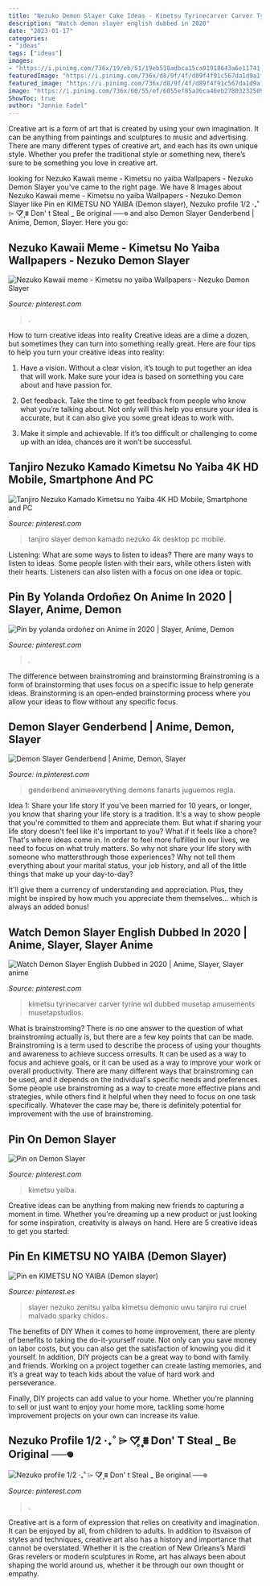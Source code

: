 ```yaml
---
title: "Nezuko Demon Slayer Cake Ideas - Kimetsu Tyrinecarver Carver Tyrine Wil Dubbed Musetap Amusements Musetapstudios"
description: "Watch demon slayer english dubbed in 2020"
date: "2023-01-17"
categories:
- "ideas"
tags: ["ideas"]
images:
- "https://i.pinimg.com/736x/19/eb/51/19eb518adbca15ca91918643a6e11741.jpg"
featuredImage: "https://i.pinimg.com/736x/d8/9f/4f/d89f4f91c567da1d9a1f91ada393b4a8.jpg"
featured_image: "https://i.pinimg.com/736x/d8/9f/4f/d89f4f91c567da1d9a1f91ada393b4a8.jpg"
image: "https://i.pinimg.com/736x/60/55/ef/6055ef85a36ca46eb278032325092b5d.jpg"
ShowToc: true
author: "Jannie Fadel"
---
```



Creative art is a form of art that is created by using your own imagination. It can be anything from paintings and sculptures to music and advertising. There are many different types of creative art, and each has its own unique style. Whether you prefer the traditional style or something new, there’s sure to be something you love in creative art.

	

		
looking for Nezuko Kawaii meme - Kimetsu no yaiba Wallpapers - Nezuko Demon Slayer you've came to the right page. We have 8 Images about Nezuko Kawaii meme - Kimetsu no yaiba Wallpapers - Nezuko Demon Slayer like Pin en KIMETSU NO YAIBA (Demon slayer), Nezuko profile 1/2 ‧₊˚ ⌲ ♡̸̸̸̸̸۪۪̥ ⩩ Don&#039; t Steal _ Be original ──𖦹 and also Demon Slayer Genderbend | Anime, Demon, Slayer. Here you go:
		
    
## Nezuko Kawaii Meme - Kimetsu No Yaiba Wallpapers - Nezuko Demon Slayer

<img loading=lazy src="https://i.pinimg.com/736x/d8/9f/4f/d89f4f91c567da1d9a1f91ada393b4a8.jpg" onerror="this.onerror=null;this.src='https://tse1.mm.bing.net/th?id=OIP.zM8Pw4lfzL_vaCLWBHuT1QHaHx&amp;pid=15.1';" alt="Nezuko Kawaii meme - Kimetsu no yaiba Wallpapers - Nezuko Demon Slayer">

_Source: pinterest.com_

>. 

	

How to turn creative ideas into reality
Creative ideas are a dime a dozen, but sometimes they can turn into something really great. Here are four tips to help you turn your creative ideas into reality:
1. Have a vision. Without a clear vision, it’s tough to put together an idea that will work. Make sure your idea is based on something you care about and have passion for.

2. Get feedback. Take the time to get feedback from people who know what you’re talking about. Not only will this help you ensure your idea is accurate, but it can also give you some great ideas to work with.

3. Make it simple and achievable. If it’s too difficult or challenging to come up with an idea, chances are it won’t be successful.

    
## Tanjiro Nezuko Kamado Kimetsu No Yaiba 4K HD Mobile, Smartphone And PC

<img loading=lazy src="https://i.pinimg.com/736x/19/eb/51/19eb518adbca15ca91918643a6e11741.jpg" onerror="this.onerror=null;this.src='https://tse1.mm.bing.net/th?id=OIP.CoPNzvUx53MydBfbVutm0QAAAA&amp;pid=15.1';" alt="Tanjiro Nezuko Kamado Kimetsu no Yaiba 4K HD Mobile, Smartphone and PC">

_Source: pinterest.com_

>tanjiro slayer demon kamado nezuko 4k desktop pc mobile. 

	

Listening: What are some ways to listen to ideas?
There are many ways to listen to ideas. Some people listen with their ears, while others listen with their hearts. Listeners can also listen with a focus on one idea or topic.

    
## Pin By Yolanda Ordoñez On Anime In 2020 | Slayer, Anime, Demon

<img loading=lazy src="https://i.pinimg.com/736x/47/b2/a8/47b2a84fe69ffec0c3d0f7fb7af074c0.jpg" onerror="this.onerror=null;this.src='https://tse4.mm.bing.net/th?id=OIP.sOO-EQg2cgWg7zbaCPLLUwHaKd&amp;pid=15.1';" alt="Pin by yolanda ordoñez on Anime in 2020 | Slayer, Anime, Demon">

_Source: pinterest.com_

>. 

	

The difference between brainstroming and brainstorming
Brainstroming is a form of brainstorming that uses focus on a specific issue to help generate ideas. Brainstorming is an open-ended brainstorming process where you allow your ideas to flow without any specific focus.

    
## Demon Slayer Genderbend | Anime, Demon, Slayer

<img loading=lazy src="https://i.pinimg.com/736x/30/a4/a9/30a4a9d848721ac763d35c55e0c0e168.jpg" onerror="this.onerror=null;this.src='https://tse2.mm.bing.net/th?id=OIP.Qn1Kqp-dVAAbhWe5BNiSRQHaEx&amp;pid=15.1';" alt="Demon Slayer Genderbend | Anime, Demon, Slayer">

_Source: in.pinterest.com_

>genderbend animeeverything demons fanarts juguemos regla. 

	

Idea 1: Share your life story
If you've been married for 10 years, or longer, you know that sharing your life story is a tradition. It's a way to show people that you're committed to them and appreciate them. But what if sharing your life story doesn't feel like it's important to you? What if it feels like a chore?
That's where ideas come in. In order to feel more fulfilled in our lives, we need to focus on what truly matters. So why not share your life story with someone who mattersthrough those experiences? Why not tell them everything about your marital status, your job history, and all of the little things that make up your day-to-day?

It'll give them a currency of understanding and appreciation. Plus, they might be inspired by how much you appreciate them themselves... which is always an added bonus!

    
## Watch Demon Slayer English Dubbed In 2020 | Anime, Slayer, Slayer Anime

<img loading=lazy src="https://i.pinimg.com/736x/3b/e7/61/3be7610b017b410373b83e018021615f.jpg" onerror="this.onerror=null;this.src='https://tse1.mm.bing.net/th?id=OIP.EvWc1U5NF-UjYCv4tcNKbAHaLc&amp;pid=15.1';" alt="Watch Demon Slayer English Dubbed in 2020 | Anime, Slayer, Slayer anime">

_Source: pinterest.com_

>kimetsu tyrinecarver carver tyrine wil dubbed musetap amusements musetapstudios. 

	

What is brainstroming?
There is no one answer to the question of what brainstroming actually is, but there are a few key points that can be made. Brainstroming is a term used to describe the process of using your thoughts and awareness to achieve success orresults. It can be used as a way to focus and achieve goals, or it can be used as a way to improve your work or overall productivity. There are many different ways that brainstroming can be used, and it depends on the individual's specific needs and preferences. Some people use brainstroming as a way to create more effective plans and strategies, while others find it helpful when they need to focus on one task specifically. Whatever the case may be, there is definitely potential for improvement with the use of brainstroming.

    
## Pin On Demon Slayer

<img loading=lazy src="https://i.pinimg.com/originals/69/59/be/6959be258b34f98af071230fda334c74.png" onerror="this.onerror=null;this.src='https://tse3.mm.bing.net/th?id=OIP.aUHRvwQlIuVvqQ81nqjIIwHaKo&amp;pid=15.1';" alt="Pin on Demon Slayer">

_Source: pinterest.com_

>kimetsu yaiba. 

	

Creative ideas can be anything from making new friends to capturing a moment in time. Whether you're dreaming up a new product or just looking for some inspiration, creativity is always on hand. Here are 5 creative ideas to get you started: 

    
## Pin En KIMETSU NO YAIBA (Demon Slayer)

<img loading=lazy src="https://i.pinimg.com/736x/60/55/ef/6055ef85a36ca46eb278032325092b5d.jpg" onerror="this.onerror=null;this.src='https://tse2.mm.bing.net/th?id=OIP.WsqXZM5GSVBErqDQzwaSAwHaKl&amp;pid=15.1';" alt="Pin en KIMETSU NO YAIBA (Demon slayer)">

_Source: pinterest.es_

>slayer nezuko zenitsu yaiba kimetsu demonio uwu tanjiro rui cruel malvado sparky chidos. 

	

The benefits of DIY
When it comes to home improvement, there are plenty of benefits to taking the do-it-yourself route. Not only can you save money on labor costs, but you can also get the satisfaction of knowing you did it yourself.
In addition, DIY projects can be a great way to bond with family and friends. Working on a project together can create lasting memories, and it’s a great way to teach kids about the value of hard work and perseverance.

Finally, DIY projects can add value to your home. Whether you’re planning to sell or just want to enjoy your home more, tackling some home improvement projects on your own can increase its value.

    
## Nezuko Profile 1/2 ‧₊˚ ⌲ ♡̸̸̸̸̸۪۪̥ ⩩ Don&#039; T Steal _ Be Original ──𖦹

<img loading=lazy src="https://i.pinimg.com/736x/ec/74/17/ec74174d4e17c83a9e612b757db3e7e8.jpg" onerror="this.onerror=null;this.src='https://tse4.mm.bing.net/th?id=OIP.xq98jVyxy5d1nByeceN-YQHaHa&amp;pid=15.1';" alt="Nezuko profile 1/2 ‧₊˚ ⌲ ♡̸̸̸̸̸۪۪̥ ⩩ Don&#039; t Steal _ Be original ──𖦹">

_Source: pinterest.com_

>. 

	

Creative art is a form of expression that relies on creativity and imagination. It can be enjoyed by all, from children to adults. In addition to itsvaison of styles and techniques, creative art also has a history and importance that cannot be overstated. Whether it is the creation of New Orleans’s Mardi Gras revelers or modern sculptures in Rome, art has always been about shaping the world around us, whether it be through our own thought or empathy.

